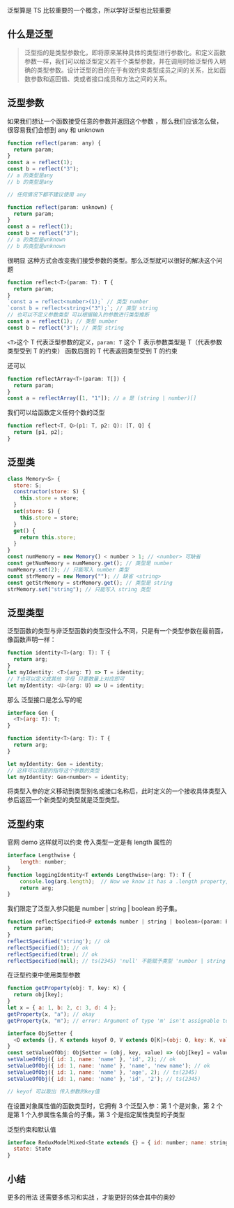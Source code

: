 泛型算是 TS 比较重要的一个概念，所以学好泛型也比较重要

## 什么是泛型

> 泛型指的是类型参数化，即将原来某种具体的类型进行参数化。和定义函数参数一样，我们可以给泛型定义若干个类型参数，并在调用时给泛型传入明确的类型参数。设计泛型的目的在于有效约束类型成员之间的关系，比如函数参数和返回值、类或者接口成员和方法之间的关系。

## 泛型参数

如果我们想让一个函数接受任意的参数并返回这个参数 ，那么我们应该怎么做，很容易我们会想到 any 和 unknown

```js
function reflect(param: any) {
  return param;
}
const a = reflect(1);
const b = reflect("3");
// a 的类型是any
// b 的类型是any

// 任何情况下都不建议使用 any

function reflect(param: unknown) {
  return param;
}
const a = reflect(1);
const b = reflect("3");
// a 的类型是unknown
// b 的类型是unknown
```

很明显 这种方式会改变我们接受参数的类型。那么泛型就可以很好的解决这个问题

```js
function reflect<T>(param: T): T {
  return param;
}
`const a = reflect<number>(1);` // 类型 number
`const b = reflect<string>("3");`; // 类型 string
// 也可以不定义参数类型 可以根据输入的参数进行类型推断
const a = reflect(1); // 类型 number
const b = reflect("3"); // 类型 string
```

`<T>`这个 T 代表泛型参数的定义，`param: T` 这个 T 表示参数类型是 T（代表参数类型受到 T 的约束） 函数后面的 T 代表返回类型受到 T 的约束

还可以

```js
function reflectArray<T>(param: T[]) {
  return param;
}
const a = reflectArray([1, "1"]); // a 是 (string | number)[]
```

我们可以给函数定义任何个数的泛型

```js
function reflect<T, Q>(p1: T, p2: Q): [T, Q] {
  return [p1, p2];
}
```

## 泛型类

```js
class Memory<S> {
  store: S;
  constructor(store: S) {
    this.store = store;
  }
  set(store: S) {
    this.store = store;
  }
  get() {
    return this.store;
  }
}
const numMemory = new Memory() < number > 1; // <number> 可缺省
const getNumMemory = numMemory.get(); // 类型是 number
numMemory.set(2); // 只能写入 number 类型
const strMemory = new Memory(""); // 缺省 <string>
const getStrMemory = strMemory.get(); // 类型是 string
strMemory.set("string"); // 只能写入 string 类型
```

## 泛型类型

泛型函数的类型与非泛型函数的类型没什么不同，只是有一个类型参数在最前面，像函数声明一样：

```js
function identity<T>(arg: T): T {
  return arg;
}
let myIdentity: <T>(arg: T) => T = identity;
// T也可以定义成其他 字母 只要数量上对应即可
let myIdentity: <U>(arg: U) => U = identity;
```

那么 泛型接口是怎么写的呢

```js
interface Gen {
  <T>(arg: T): T;
}

function identity<T>(arg: T): T {
  return arg;
}

let myIdentity: Gen = identity;
// 这样可以清楚的指导这个参数的类型
let myIdentity: Gen<number> = identity;
```

将类型入参的定义移动到类型别名或接口名称后，此时定义的一个接收具体类型入参后返回一个新类型的类型就是泛型类型。

## 泛型约束

官网 demo
这样就可以约束 传入类型一定是有 length 属性的

```js
interface Lengthwise {
    length: number;
}
function loggingIdentity<T extends Lengthwise>(arg: T): T {
    console.log(arg.length);  // Now we know it has a .length property, so no more error
    return arg;
}
```

我们限定了泛型入参只能是 number | string | boolean 的子集。

```js
function reflectSpecified<P extends number | string | boolean>(param: P):P {
  return param;
}
reflectSpecified('string'); // ok
reflectSpecified(1); // ok
reflectSpecified(true); // ok
reflectSpecified(null); // ts(2345) 'null' 不能赋予类型 'number | string | boolean'

```

在泛型约束中使用类型参数

```js
function getProperty(obj: T, key: K) {
  return obj[key];
}
let x = { a: 1, b: 2, c: 3, d: 4 };
getProperty(x, "a"); // okay
getProperty(x, "m"); // error: Argument of type 'm' isn't assignable to 'a' | 'b' | 'c' | 'd'.
```

```js
interface ObjSetter {
  <O extends {}, K extends keyof O, V extends O[K]>(obj: O, key: K, value: V): V;
}
const setValueOfObj: ObjSetter = (obj, key, value) => (obj[key] = value);
setValueOfObj({ id: 1, name: 'name' }, 'id', 2); // ok
setValueOfObj({ id: 1, name: 'name' }, 'name', 'new name'); // ok
setValueOfObj({ id: 1, name: 'name' }, 'age', 2); // ts(2345)
setValueOfObj({ id: 1, name: 'name' }, 'id', '2'); // ts(2345)

// keyof 可以取出 传入参数的key值
```

在设置对象属性值的函数类型时，它拥有 3 个泛型入参：第 1 个是对象，第 2 个是第 1 个入参属性名集合的子集，第 3 个是指定属性类型的子类型

泛型约束和默认值

```js
interface ReduxModelMixed<State extends {} = { id: number; name: string }> {
  state: State
}

```

## 小结

更多的用法 还需要多练习和实战 ，才能更好的体会其中的奥妙
